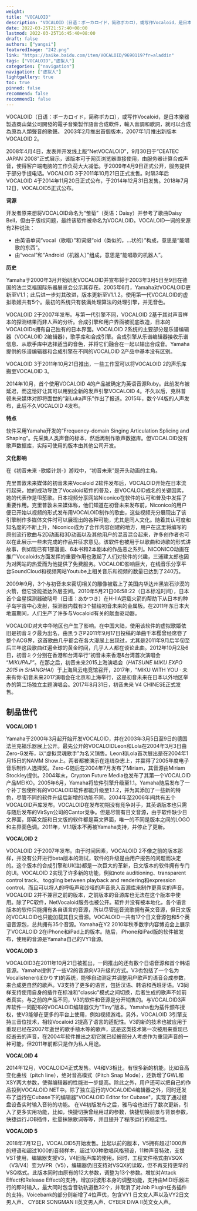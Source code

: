 ```yaml
---
weight: 
title: "VOCALOID"
description: "VOCALOID（日语：ボーカロイド，简称ボカロ），或写作Vocaloid，是日本樂器製造商山葉公司開發的電子音樂製作語音合成軟件，輸入音調和歌詞，就可以合成為原為人類聲音的歌聲。 2003年2月推出首個版本，2007年1月推出新版本VOCALOID 2。"
date: 2022-03-25T21:57:40+08:00
lastmod: 2022-03-25T16:45:40+08:00
draft: false
authors: ["yangsi"]
featuredImage: "242.png"
link: "https://baike.baidu.com/item/VOCALOID/9690119?fr=aladdin"
tags: ["VOCALOID","虚拟人"]
categories: ["navigation"]
navigation: ["虚拟人"]
lightgallery: true
toc: true
pinned: false
recommend: false
recommend1: false
---
```


VOCALOID（日语：ボーカロイド，简称ボカロ），或写作Vocaloid，是日本樂器製造商山葉公司開發的電子音樂製作語音合成軟件，輸入音調和歌詞，就可以合成為原為人類聲音的歌聲。 2003年2月推出首個版本，2007年1月推出新版本VOCALOID 2。

2008年4月4日，发表并开发线上版“NetVOCALOID”，9月30日于“CEATEC JAPAN 2008”正式展示，该版本可于网页浏览器直接使用，由服务器计算合成声音，使得客户端电脑的工作负荷大大减低。于2009年4月9日正式公开，服务提供于部分手提电话。VOCALOID 3于2011年10月21日正式发售。时隔3年后VOCALOID 4于2014年11月20日正式公布，于2014年12月31日发售。2018年7月12日，VOCALOID5正式公布。

**词源**

开发者原来想将VOCALOID命名为“雏菊”（英语：Daisy）并参考了歌曲Daisy Bell，但由于版权问题，最终该软件被命名为VOCALOID。VOCALOID一词的来源有2种说法： 

- 由英语单词“vocal（歌唱）”和词缀“oid（类似的，...状的）”构成，意思是“能唱歌的东西”。
- 由“vocal”和“Android（机器人）”组成，意思是“能唱歌的机器人”。

**历史**

Yamaha于2000年3月开始研发VOCALOID并宣布将于2003年3月5日至9日在德国的法兰克福国际乐器展览会公示其存在。2005年6月，Yamaha对VOCALOID更新至V1.1；此后进一步对其改进，版本更新至V1.1.2。使用第一代VOCALOID的虚拟歌姬共有5个。最初的系统只有装满处理算法的处理引擎，并无音色。

VOCALOID 2于2007年发布。与第一代引擎不同，VOCALOID 2基于其对声音样本的探测结果而非人声的分析。合成引擎和用户界面被彻底改造，日本的VOCALOIDs拥有自己独有的日本界面。VOCALOID 2系统的主要部分是乐谱编辑器（VOCALOID 2编辑器），歌手库和合成引擎。合成引擎从乐谱编辑器接收乐谱信息、从歌手库中选择适当的音色，并将它们融合在一起以输出合成音。Yamaha提供的乐谱编辑器和合成引擎在不同的VOCALOID 2产品中基本没有区别。 

VOCALOID 3于2011年10月21日推出，一些工作室可以将VOCALOID 2的声乐库搬至VOCALOID 3。

2014年10月，首个使用VOCALOID 4的产品被确定为英语音源Ruby。此前发布被延迟，而这恰好让其可以用到全新的发声引擎VOCALOID 4。不久以后，克林普顿未来媒体对即将面世的“新Luka声乐”作出了报道。2015年，数个V4版的人声发布，此后不久VOCALOID 4发布。

**特点**

软件采用Yamaha开发的“Frequency-domain Singing Articulation Splicing and Shaping”。先采集人类声音的标本，然后再制作歌声数据库。但VOCALOID没有歌声数据库，实际可使用的版本由其他公司开发。

**文化影响**

在《初音未来 -歌姬计划-》游戏中，“初音未来”是开头动画的主角。 

克里普敦未来媒体的初音未来Vocaloid 2软件发布后，VOCALOID开始在日本流行起来，她的成功导致了Vocaloid软件的普及，是VOCALOID成名的关键因素，她的代表作是甩葱歌。日本视频分享网站Niconico在软件的认可和普及中发挥了重要作用。克里普敦未来媒体称，他们知道在初音未来发布前，Niconico的用户便已开始以视频的形式发布用VOCALOID制作的歌曲，这些视频充分展现出了该引擎制作多媒体文件时可以展现出的各种可能，尤其是同人文化。随着其认可度和知名度的不断上升，Niconico成为了合作内容创建的地方，用户在这里将编写的原创流行歌曲与2D动画和3D动画以及其他用户的混音混合起来，许多创作者也可以在此展示一些未完成的作品并征求意见。该软件也被用于以歌曲和诗歌的形式讲故事，例如现已有1部漫画、6本书和2本剧本的作品恶之系列。NICONICO动画在推广Vocaloids方面发挥的重要作用也激起了人们对软件的兴趣，三浦建太郎也因为对网站的热爱而为他提供了免费服务。VOCALOID影响巨大，在线音乐分享平台SoundCloud和视频网站Youtube上相关音乐和视频的数量已达到了240万。

2009年9月，3个与初音未来密切相关的雕像被载上了美国内华达州黑岩石沙漠的火箭，但它没能抵达外层空间。2010年5月21日06:58:22（日本标准时间），日本首个金星探测器破晓号（日语：あかつき）在H-IIA运载火箭的帮助下从日本的种子岛宇宙中心发射，探测器内载有3个描绘初音未来的金属板。在2011年东日本大地震期间，人们生产了许多与Vocaloid有关的献血驱动器。

VOCALOID对大中华地区也产生了影响。在中国大陆，使用该软件的虚拟歌姬依旧是初音ミク最为出名，由黒うさP2011年9月17日投稿的单曲千本樱曾经席卷了整个ACG界，这首歌曲几乎都会在各大漫展上出现过，尤其是2011年9月后半旬至后三年这段歌曲红遍全球的黄金时间，几乎人人都在谈论此曲。2012年10月2及6日，初音ミク分别在香港和台湾举行“初音未来香港&台湾首次演唱会 “*MIKUPA♪*”。在那之后，初音未来2015上海演唱会（*HATSUNE MIKU EXPO 2015 in SHANGHAI*）于上海风云电竞馆召开，2017年，“MIKU WITH YOU · 未来有你·初音未来2017演唱会在北京和上海举行，这是初音未来在日本以外地区举办的第二场独立主题演唱会。2017年8月31日，初音未来 V4 CHINESE正式发售。

## 制品世代

**VOCALOID 1**

Yamaha于2000年3月起开始开发VOCALOID，并在2003年3月5日至9日的德国法兰克福乐器展上公开。最先公开的VOCALOIDLeon和Lola在2004年3月3日由Zero-G发布，以“虚拟灵魂歌手”为名义销售。Leon和Lola首次展出是在2004年1月15日的NAMM Show上。两者都被演示在连线杂志上，并赢得了2005年度电子音乐制作人选择奖。Zero-G随后在2004年7月发布了Miriam，其音源由Miriam Stockley提供。2004年末，Crypton Future Media也发布了其第一个VOCALOID产品MEIKO。2005年6月，Yamaha将软件引擎升级至1.1。Yamaha随后发布了一个补丁包使所有的VOCALOID软件都能升级至1.1.2，并为其添加了一些新的特色，尽管不同的软件升级后新增的功能不同。2004年至2006年间共有五个VOCALOID声库发布。VOCALOID在发布初期没有竞争对手，其英语版本也只需与随后发布的VirSyn公司的Cantor竞争。但是尽管有日文音源，由于软件缺少日文界面，即英文版和日文版的软件都是英文界面，唯一的不同是版本之间的LOGO和主界面色调。2011年，V1.1版本不再被Yamaha支持，并停止了更新。

**VOCALOID 2**

VOCALOID 2于2007年发布。由于时间因素，VOCALOID 2不像之前的版本那样，并没有公开进行beta版本的测试，软件的升级是由用户报告的问题而决定的。这个版本的合成引擎和UI(注)都是一次巨大的革新，日文版本的软件拥有专门的UI。VOCALOID 2实现了许多新的功能，例如note auditioning、transparent control track、 toggling between playback and rendering和expression control。而且可以将人的呼吸声和沙哑的声音录入音源库来制作更真实的声音。VOCALOID 2并不兼容之前的版本，之前版本的音源库也无法在这个版本中使用。除了PC软件，NetVocaloid服务也被公开。软件并没有被本地化，各个语言版本的软件只能拥有各自语言的音源，所以尽管巡音流歌拥有英文音源，但日文版的VOCALOID也只能加载其日文音源。VOCALOID一共有17个日文音源包和5个英语音源包，总共拥有35个音源。Yamaha在Y2 2010年秋季数字内容博览会上展示了VOCALOID 2在iPhone和iPad上的版本。随后，iPhone和iPad版的软件被发布，使用的音源是Yamaha自己的VY1音源。

**VOCALOID 3**

VOCALOID3在2011年10月21日被推出，一同推出的还有数个日语音源和首个韩语音源。Yamaha提供了一些V2的音源向V3升级的方式。V3也包括了一个名为Vocalistener(ぼかりす)的系统，能够自动测定并调整用户歌声的语音合成参数，来合成更自然的歌声。V3支持了更多的语言，包括汉语、韩语和西班牙语。V3同样支持使用自身的插件在标准和"classic"模式之间切换，后者生成的歌声不如前者真实。与之前的产品不同，V3的软件和音源是分开销售的。与VOCALOID3声库软件一同配布的VOCALOID编辑器仅为"Tiny"版本。Yamaha也为插件颁布授权，使V3能够在更多的平台上使用，例如视频游戏。另外，VOCALOID 3引擎支持三音位技术，相较Vocaloid 2提高了语言的适配性。V3的新的技术也被应用于重现已经在2007年逝世的歌手植木等的歌声，这是这类技术第一次被用来重现已经逝去的声音，在2004年软件推出之初它就已经被部分人考虑作为重现声音的一种可能，但2011年前都只是作为私人用途。

**VOCALOID 4**

2014年12月，VOCALOID4正式发售。V4和V3相比，有很多新的机能，比如音高变化曲线（pitch line），绝对音高模式（Pitch Snap Mode），还新增了GWL和XSY两大参数，使得编辑器的性能进一步提高。除此之外，用户还可以把自己的作品投到VOCALOID NET中。除了独立运行的VOCALOID4编辑器之外，同时还发布了运行在Cubase下的编辑器"VOCALOID Editor for Cubase"，实现了通过键盘设备实时输入音符的功能。 在V4初版发布之后，雅马哈也进行了数次更新，引入了更多实用功能，比如，快捷切换曾经用过的参数，快捷切换前景与背景参数，快捷运行JOB插件，批量抹除歌词等等，并且提升了程序运行的稳定性。

**VOCALOID 5**

2018年7月12日，VOCALOID5开始发售。比起以前的版本，V5拥有超过1000声的短语和超过1000的音频样本，超过100种歌唱风格预设，11种声音特效，支援VST使用，编辑器支援V3，V4旧版声库的使用。同时，工程文件格式由VSQX（V3/V4）变为VPR（V5），编辑器仍旧支持对VSQX的读取，但不再支持更早的VSQ格式。此版本同时由原有的12大参数，调整为13个参数。增加对Attack Effect和Release Effect的支持，增加对波形本身的调整功能，支持由MIDI乐器进行的即时输入，最大同时包含音轨轨道数32个，并取消了对Job Plugin任务插件的支持。Voicebank的部分则新增了4位声优，包含VY1 日文女人声以及VY2日文男人声、 CYBER SONGMAN II英文男人声、CYBER DIVA II英文女人声。